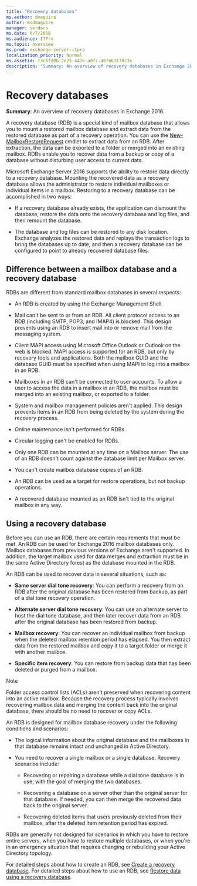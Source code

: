 ```yaml
---
title: "Recovery databases"
ms.author: dmaguire
author: msdmaguire
manager: serdars
ms.date: 6/7/2018
ms.audience: ITPro
ms.topic: overview
ms.prod: exchange-server-itpro
localization_priority: Normal
ms.assetid: f3c6fd0b-2e25-442e-a0fc-46f663130c3e
description: "Summary: An overview of recovery databases in Exchange 2016."
---
```


# Recovery databases

 **Summary**: An overview of recovery databases in Exchange 2016.
  
A recovery database (RDB) is a special kind of mailbox database that allows you to mount a restored mailbox database and extract data from the restored database as part of a recovery operation. You can use the [New-MailboxRestoreRequest](http://technet.microsoft.com/library/0b67defd-3c6c-4470-acfa-7f22a6c1d2bd.aspx) cmdlet to extract data from an RDB. After extraction, the data can be exported to a folder or merged into an existing mailbox. RDBs enable you to recover data from a backup or copy of a database without disturbing user access to current data. 
  
Microsoft Exchange Server 2016 supports the ability to restore data directly to a recovery database. Mounting the recovered data as a recovery database allows the administrator to restore individual mailboxes or individual items in a mailbox. Restoring to a recovery database can be accomplished in two ways:
  
- If a recovery database already exists, the application can dismount the database, restore the data onto the recovery database and log files, and then remount the database.
    
- The database and log files can be restored to any disk location. Exchange analyzes the restored data and replays the transaction logs to bring the databases up to date, and then a recovery database can be configured to point to already recovered database files.
    
## Difference between a mailbox database and a recovery database

RDBs are different from standard mailbox databases in several respects:
  
- An RDB is created by using the Exchange Management Shell.
    
- Mail can't be sent to or from an RDB. All client protocol access to an RDB (including SMTP, POP3, and IMAP4) is blocked. This design prevents using an RDB to insert mail into or remove mail from the messaging system.
    
- Client MAPI access using Microsoft Office Outlook or Outlook on the web is blocked. MAPI access is supported for an RDB, but only by recovery tools and applications. Both the mailbox GUID and the database GUID must be specified when using MAPI to log into a mailbox in an RDB.
    
- Mailboxes in an RDB can't be connected to user accounts. To allow a user to access the data in a mailbox in an RDB, the mailbox must be merged into an existing mailbox, or exported to a folder.
    
- System and mailbox management policies aren't applied. This design prevents items in an RDB from being deleted by the system during the recovery process.
    
- Online maintenance isn't performed for RDBs.
    
- Circular logging can't be enabled for RDBs.
    
- Only one RDB can be mounted at any time on a Mailbox server. The use of an RDB doesn't count against the database limit per Mailbox server.
    
- You can't create mailbox database copies of an RDB.
    
- An RDB can be used as a target for restore operations, but not backup operations.
    
- A recovered database mounted as an RDB isn't tied to the original mailbox in any way.
    
## Using a recovery database

Before you can use an RDB, there are certain requirements that must be met. An RDB can be used for Exchange 2016 mailbox databases only. Mailbox databases from previous versions of Exchange aren't supported. In addition, the target mailbox used for data merges and extraction must be in the same Active Directory forest as the database mounted in the RDB.
  
An RDB can be used to recover data in several situations, such as:
  
- **Same server dial tone recovery**: You can perform a recovery from an RDB after the original database has been restored from backup, as part of a dial tone recovery operation.
    
- **Alternate server dial tone recovery**: You can use an alternate server to host the dial tone database, and then later recover data from an RDB after the original database has been restored from backup.
    
- **Mailbox recovery**: You can recover an individual mailbox from backup when the deleted mailbox retention period has elapsed. You then extract data from the restored mailbox and copy it to a target folder or merge it with another mailbox.
    
- **Specific item recovery**: You can restore from backup data that has been deleted or purged from a mailbox.
    
> [!NOTE]
> Folder access control lists (ACLs) aren't preserved when recovering content into an active mailbox. Because the recovery process typically involves recovering mailbox data and merging the content back into the original database, there should be no need to recover or copy ACLs. 
  
An RDB is designed for mailbox database recovery under the following conditions and scenarios:
  
- The logical information about the original database and the mailboxes in that database remains intact and unchanged in Active Directory.
    
- You need to recover a single mailbox or a single database. Recovery scenarios include:
    
  - Recovering or repairing a database while a dial tone database is in use, with the goal of merging the two databases.
    
  - Recovering a database on a server other than the original server for that database. If needed, you can then merge the recovered data back to the original server.
    
  - Recovering deleted items that users previously deleted from their mailbox, after the deleted item retention period has expired.
    
RDBs are generally not designed for scenarios in which you have to restore entire servers, when you have to restore multiple databases, or when you're in an emergency situation that requires changing or rebuilding your Active Directory topology.
  
For detailed steps about how to create an RDB, see [Create a recovery database](create-recovery-dbs.md). For detailed steps about how to use an RDB, see [Restore data using a recovery database](restore-data-using-recovery-dbs.md).
  

